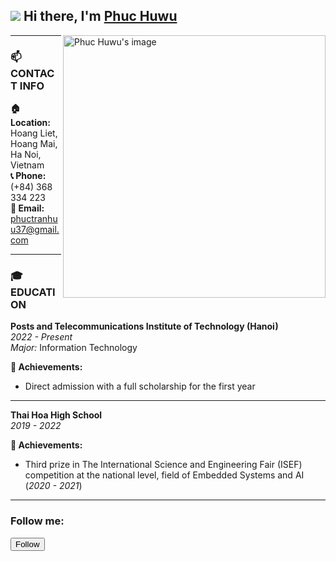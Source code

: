 ## ![](https://user-images.githubusercontent.com/18350557/176309783-0785949b-9127-417c-8b55-ab5a4333674e.gif) Hi there, I'm [Phuc Huwu](https://github.com/PhucHuwu)

<a href="https://github.com/PhucHuwu"> 
    <img src="https://github.com/PhucHuwu/PhucHuwu/blob/main/PhucHuwu.jpg" align="right" height="420" alt="Phuc Huwu's image" />
</a>

---

### 📫 CONTACT INFO

**🏠 Location:** Hoang Liet, Hoang Mai, Ha Noi, Vietnam  
**📞 Phone:** (+84) 368 334 223  
**📧 Email:** [phuctranhuu37@gmail.com](mailto:phuctranhuu37@gmail.com)  

---

### 🎓 EDUCATION

**Posts and Telecommunications Institute of Technology (Hanoi)**  
*2022 - Present*  
*Major:* Information Technology  

**📌 Achievements:**  
- Direct admission with a full scholarship for the first year  

---

**Thai Hoa High School**  
*2019 - 2022*  

**📌 Achievements:**  
- Third prize in The International Science and Engineering Fair (ISEF) competition at the national level, field of Embedded Systems and AI (*2020 - 2021*)

---

### Follow me:
<form class="js-form-toggle-target" data-sr-feedback="You are following PhucHuwu" data-turbo="false" action="/users/follow?target=PhucHuwu" accept-charset="UTF-8" method="post">
    <input type="hidden" name="authenticity_token" value="S0FBbTK4q-fczPp1RYIT029PDaIUbUa9P0qnaDMXpccQPZ01aAtOnGYSBj85dfzYs1z0pod14AWZwVl2RdmeoQ">
    <input type="submit" name="commit" value="Follow" class="btn btn-block" title="Follow PhucHuwu" aria-label="Follow PhucHuwu" data-hydro-click="{&quot;event_type&quot;:&quot;user_profile.click&quot;,&quot;payload&quot;:{&quot;profile_user_id&quot;:142735617,&quot;target&quot;:&quot;FOLLOW_BUTTON&quot;,&quot;user_id&quot;:190780338,&quot;originating_url&quot;:&quot;https://github.com/PhucHuwu&quot;}}" data-hydro-click-hmac="c8f81fb53eeb71e7a4fa29a66be043bfb453d409a5a1d680ad83c854988874f6" data-disable-with="Follow">
</form>
